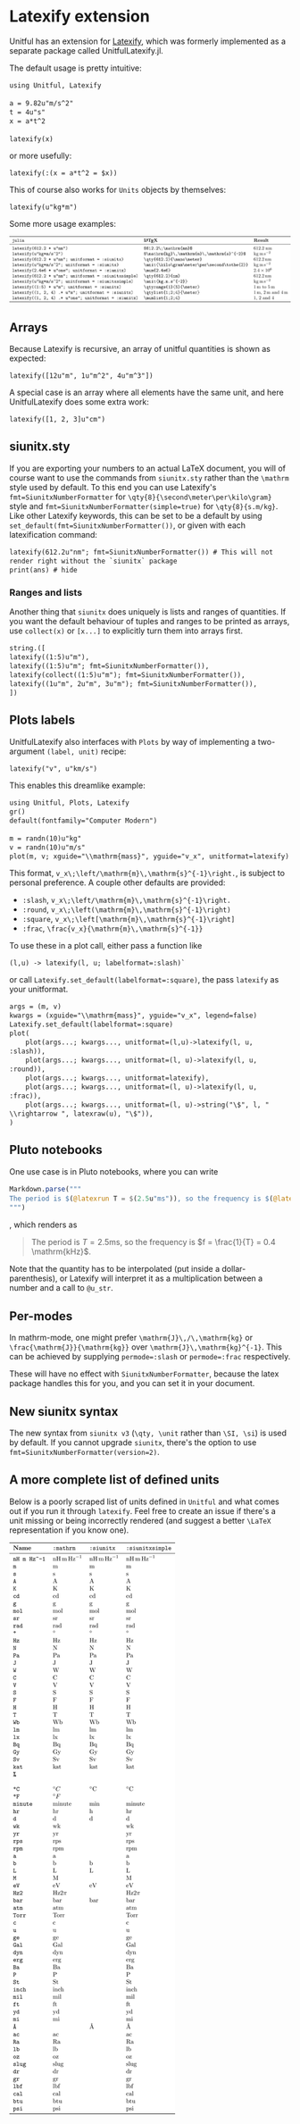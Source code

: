# Latexify extension

Unitful has an extension for [Latexify](https://github.com/korsbo/Latexify.jl), which was formerly implemented as a separate package called UnitfulLatexify.jl.

The default usage is pretty intuitive:

```@example main
using Unitful, Latexify

a = 9.82u"m/s^2"
t = 4u"s"
x = a*t^2

latexify(x)
```

or more usefully:

```@example main
latexify(:(x = a*t^2 = $x))
```

This of course also works for `Units` objects by themselves:

```@example main
latexify(u"kg*m")
```

Some more usage examples:

![](assets/latex-examples.png)


## Arrays

Because Latexify is recursive, an array of unitful quantities is shown as
expected:


```@example main
latexify([12u"m", 1u"m^2", 4u"m^3"])
```

A special case is an array where all elements have the same unit, and here
UnitfulLatexify does some extra work:
```@example main
latexify([1, 2, 3]u"cm")
```


## siunitx.sty

If you are exporting your numbers to an actual LaTeX document, you will of
course want to use the commands from `siunitx.sty` rather than the `\mathrm`
style used by default. To this end you can use Latexify's `fmt=SiunitxNumberFormatter` for `\qty{8}{\second\meter\per\kilo\gram}` style and `fmt=SiunitxNumberFormatter(simple=true)` for
`\qty{8}{s.m/kg}`. Like other Latexify keywords, this can be set to be a default
by using `set_default(fmt=SiunitxNumberFormatter())`, or given with each latexification
command:

```@example main
latexify(612.2u"nm"; fmt=SiunitxNumberFormatter()) # This will not render right without the `siunitx` package
print(ans) # hide
```

### Ranges and lists

Another thing that `siunitx` does uniquely is lists and ranges of quantities.
If you want the default behaviour of tuples and ranges to be printed as arrays,
use `collect(x)` or `[x...]` to explicitly turn them into arrays first.

```@example main
string.([
latexify((1:5)u"m"),
latexify((1:5)u"m"; fmt=SiunitxNumberFormatter()),
latexify(collect((1:5)u"m"); fmt=SiunitxNumberFormatter()),
latexify((1u"m", 2u"m", 3u"m"); fmt=SiunitxNumberFormatter()),
])
```


## Plots labels

UnitfulLatexify also interfaces with `Plots` by way of implementing a two-argument `(label, unit)` recipe:

```@example main
latexify("v", u"km/s")
```

This enables this dreamlike example:

```@example plot
using Unitful, Plots, Latexify 
gr()
default(fontfamily="Computer Modern")

m = randn(10)u"kg"
v = randn(10)u"m/s"
plot(m, v; xguide="\\mathrm{mass}", yguide="v_x", unitformat=latexify)
```

This format, ``v_x\;\left/\mathrm{m}\,\mathrm{s}^{-1}\right.``, is subject to personal
preference. A couple other defaults are provided:
- `:slash`, ``v_x\;\left/\mathrm{m}\,\mathrm{s}^{-1}\right.``
- `:round`, ``v_x\;\left(\mathrm{m}\,\mathrm{s}^{-1}\right)``
- `:square`, ``v_x\;\left[\mathrm{m}\,\mathrm{s}^{-1}\right]``
- `:frac`, ``\frac{v_x}{\mathrm{m}\,\mathrm{s}^{-1}}``

To use these in a plot call, either pass a function like 
```
(l,u) -> latexify(l, u; labelformat=:slash)` 
```
or call `Latexify.set_default(labelformat=:square)`, the pass `latexify` as your unitformat.

```@example plot
args = (m, v)
kwargs = (xguide="\\mathrm{mass}", yguide="v_x", legend=false)
Latexify.set_default(labelformat=:square)
plot(
	plot(args...; kwargs..., unitformat=(l,u)->latexify(l, u, :slash)),
	plot(args...; kwargs..., unitformat=(l, u)->latexify(l, u, :round)),
	plot(args...; kwargs..., unitformat=latexify),
	plot(args...; kwargs..., unitformat=(l, u)->latexify(l, u, :frac)),
	plot(args...; kwargs..., unitformat=(l, u)->string("\$", l, " \\rightarrow ", latexraw(u), "\$")),
)
```

## Pluto notebooks
One use case is in Pluto notebooks, where you can
write

```julia
Markdown.parse("""
The period is $(@latexrun T = $(2.5u"ms")), so the frequency is $(@latexdefine f = 1/T post=u"kHz").
""")
```
, which renders as

> The period is $T = 2.5 \mathrm{ms}$, so the frequency is $f = \frac{1}{T} = 0.4 \mathrm{kHz}$.

Note that the quantity has to be interpolated (put inside a
dollar-parenthesis), or Latexify will interpret it as a multiplication between
a number and a call to `@u_str`.


## Per-modes

In mathrm-mode, one might prefer ``\mathrm{J}\,/\,\mathrm{kg}`` or
``\frac{\mathrm{J}}{\mathrm{kg}}`` over ``\mathrm{J}\,\mathrm{kg}^{-1}``. This
can be achieved by supplying `permode=:slash` or `permode=:frac` respectively.

These will have no effect with `SiunitxNumberFormatter`, because the latex package handles
this for you, and you can set it in your document.

## New siunitx syntax

The new syntax from `siunitx v3` (`\qty, \unit` rather
than `\SI, \si`) is used by default. If you cannot upgrade `siunitx`, there's the option
to use `fmt=SiunitxNumberFormatter(version=2)`.

## A more complete list of defined units

Below is a poorly scraped list of units defined in `Unitful` and what comes out
if you run it through `latexify`. Feel free to create an issue if there's a
unit missing or being incorrectly rendered (and suggest a better ``\LaTeX``
representation if you know one).

![](assets/latex-allunits.png)
